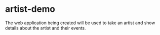 # artist-demo
The web application being created will be used to take an artist and show details about the artist and their events.

